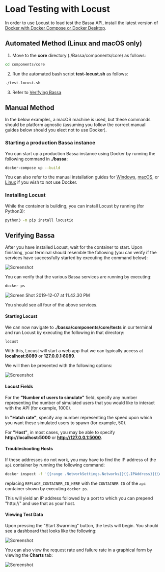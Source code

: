 # Load Testing with Locust

In order to use Locust to load test the Bassa API, install the latest version of [Docker with Docker Compose or Docker Desktop](https://www.docker.com/).

## Automated Method (Linux and macOS only)
1. Move to the **core** directory (./Bassa/components/core) as follows:
```bash
cd components/core
```
2. Run the automated bash script **test-locust.sh** as follows:
```bash
./test-locust.sh
```
3. Refer to [Verifying Bassa](#verifying-bassa)


## Manual Method
In the below examples, a macOS machine is used, but these commands should be platform agnostic (assuming you follow the correct manual guides below should you elect not to use Docker).

### Starting a production Bassa instance

You can start up a production Bassa instance using Docker by running the following command in **./bassa**:

```bash
docker-compose up --build
```

You can also refer to the manual installation guides for [Windows](https://github.com/scorelab/Bassa/wiki/Windows-Installation-Guide), [macOS](https://github.com/scorelab/Bassa/wiki/MacOS-Installation-Guide), or [Linux](https://github.com/scorelab/Bassa/wiki/MacOS-Installation-Guide) if you wish to not use Docker.

### Installing Locust
While the container is building, you can install Locust by running (for Python3):

```bash
python3 -m pip install locustio
```

## Verifying Bassa

After you have installed Locust, wait for the container to start. Upon finishing, your terminal should resemble the following (you can verify if the services have successfully started by executing the command below):

![Screenshot](https://user-images.githubusercontent.com/29003194/70386124-8c07ce80-1963-11ea-8ed0-526b0fbb3e95.png)

You can verify that the various Bassa services are running by executing:

```bash
docker ps
```

![Screen Shot 2019-12-07 at 11.42.30 PM](https://user-images.githubusercontent.com/29003194/70386127-8e6a2880-1963-11ea-970b-ab6913227fda.png)

You should see all four of the above services.

#### Starting Locust

We can now navigate to **./bassa/components/core/tests** in our terminal and run Locust by executing the following in that directory:

```bash
locust
```

With this, Locust will start a web app that we can typically access at **localhost:8089** or **127.0.0.1:8089**.

We will then be presented with the following options:

![Screenshot](https://user-images.githubusercontent.com/29003194/70384421-20663700-194c-11ea-9b01-1af444f36f3e.png)

#### Locust Fields

For the **"Number of users to simulate"** field, specify any number representing the number of simulated users that you would like to interact with the API (for example, 1000). 

In **"Hatch rate"**, specify any number representing the speed upon which you want these simulated users to spawn (for example, 50).

For **"Host"**, in most cases, you may be able to specify **http://localhost:5000** or **http://127.0.0.1:5000**. 

#### Troubleshooting Hosts

If these addresses do not work, you may have to find the IP address of the `api` container by running the following command:

```bash
docker inspect -f '{{range .NetworkSettings.Networks}}{{.IPAddress}}{{end}}' REPLACE_CONTAINER_ID_HERE
```

replacing `REPLACE_CONTAINER_ID_HERE` with the `CONTAINER ID` of the `api` container shown by executing `docker ps`.

This will yield an IP address followed by a port to which you can prepend "http://" and use that as your host.

#### Viewing Test Data

Upon pressing the "Start Swarming" button, the tests will begin. You should see a dashboard that looks like the following:

![Screenshot](https://user-images.githubusercontent.com/29003194/70384493-345e6880-194d-11ea-8073-ce9ae5a46bd0.png)

You can also view the request rate and failure rate in a graphical form by viewing the **Charts** tab:

![Screenshot](https://user-images.githubusercontent.com/29003194/70384507-5ce66280-194d-11ea-8dcf-116196c4add1.png)
